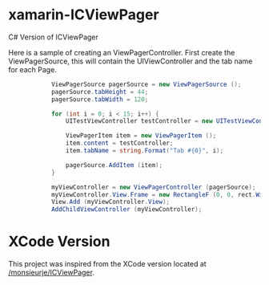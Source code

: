 xamarin-ICViewPager
===================

C# Version of ICViewPager


Here is a sample of creating an ViewPagerController.  First create the ViewPagerSource, this will contain the UIViewController and the tab name for each Page.

```C#
			ViewPagerSource pagerSource = new ViewPagerSource ();
			pagerSource.tabHeight = 44;
			pagerSource.tabWidth = 120;

			for (int i = 0; i < 15; i++) {
				UITestViewController testController = new UITestViewController (string.Format("View {0}", i));

				ViewPagerItem item = new ViewPagerItem ();
				item.content = testController;
				item.tabName = string.Format("Tab #{0}", i);

				pagerSource.AddItem (item);
			}

			myViewController = new ViewPagerController (pagerSource);
			myViewController.View.Frame = new RectangleF (0, 0, rect.Width, rect.Height);
			View.Add (myViewController.View);
			AddChildViewController (myViewController);
```


# XCode Version
This project was inspired from the XCode version located at [/monsieurje/ICViewPager](https://github.com/monsieurje/ICViewPager).
